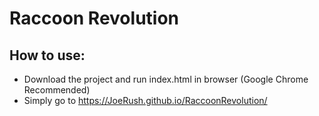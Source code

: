# Raccoon Revolution

## How to use:
* Download the project and run index.html in browser (Google Chrome Recommended)
* Simply go to https://JoeRush.github.io/RaccoonRevolution/
